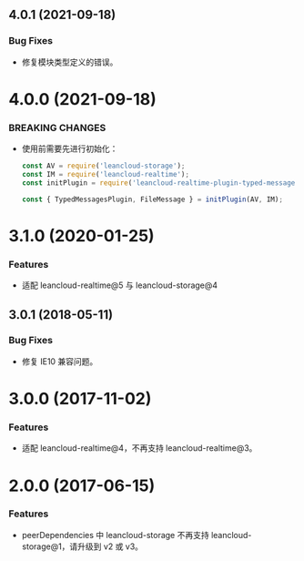 <a name="4.0.1"></a>

## 4.0.1 (2021-09-18)

### Bug Fixes

- 修复模块类型定义的错误。

<a name="4.0.0"></a>

# 4.0.0 (2021-09-18)

### BREAKING CHANGES

- 使用前需要先进行初始化：

  ```js
  const AV = require('leancloud-storage');
  const IM = require('leancloud-realtime');
  const initPlugin = require('leancloud-realtime-plugin-typed-messages');

  const { TypedMessagesPlugin, FileMessage } = initPlugin(AV, IM);
  ```

<a name="3.1.0"></a>

# 3.1.0 (2020-01-25)

### Features

- 适配 leancloud-realtime@5 与 leancloud-storage@4

<a name="3.0.1"></a>

## 3.0.1 (2018-05-11)

### Bug Fixes

- 修复 IE10 兼容问题。

<a name="3.0.0"></a>

# 3.0.0 (2017-11-02)

### Features

- 适配 leancloud-realtime@4，不再支持 leancloud-realtime@3。

<a name="2.0.0"></a>

# 2.0.0 (2017-06-15)

### Features

- peerDependencies 中 leancloud-storage 不再支持 leancloud-storage@1，请升级到 v2 或 v3。
